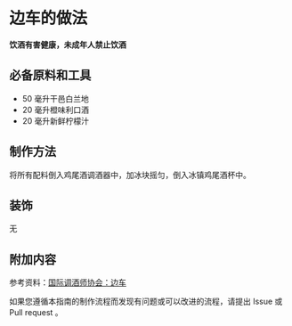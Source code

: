 
# 边车的做法

**饮酒有害健康，未成年人禁止饮酒**

## 必备原料和工具

- 50 毫升干邑白兰地
- 20 毫升橙味利口酒 
- 20 毫升新鲜柠檬汁


## 制作方法

将所有配料倒入鸡尾酒调酒器中，加冰块摇匀，倒入冰镇鸡尾酒杯中。

## 装饰

无

## 附加内容

参考资料：[国际调酒师协会：边车](https://iba-world.com/sidecar/)

如果您遵循本指南的制作流程而发现有问题或可以改进的流程，请提出 Issue 或 Pull request 。
